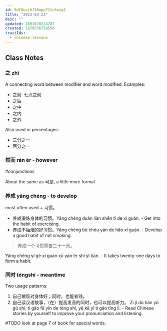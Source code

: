 ```yaml
---
id: 9df0ucjbf16wpp71tc6ozg2
title: "2023-03-23"
desc: ""
updated: 1691070224787
created: 1679536758550
traitIds:
  - chinese-lessons
---
```


## Class Notes

### 之 zhī

A connecting word between modifier and word modified. Examples:

- 之前: 七点之前
- 之后
- 之中
- 之内
- 之外

Also used in percentages:

- 三分之一
- 百分之一

### 然而 rán ér - however

#conjunctions

About the same as 可是, a little more formal

### 养成 yǎng chéng - to develop

most often used + 习惯。

- 养成锻炼身体的习惯。Yǎng chéng duàn liàn shēn tǐ de xí guàn. - Get into the habit of exercising.
- 养成不抽烟的好习惯。Yǎng chéng bù chōu yān de hǎo xí guàn. - Develop a good habit of not smoking.

> 养成一个习惯需要二十一天。

Yǎng chéng yí gè xí guàn xū yào èr shí yì tiān. - It takes twenty-one days to form a habit.

### 同时 tóngshí - meantime

Two usage patterns:

1. 自己做饭对身体好；同时，也能省钱。
2. 自己读汉语故事，（在）提高发音的同时，也可以提高听力。 Zì jǐ dú hàn yǔ gù shi, tí gāo fā yīn de tóng shí, yě kě yǐ tí gāo tīng lì. - Read Chinese stories by yourself to improve your pronunciation and listening.

#TODO look at page 7 of book for special words.
